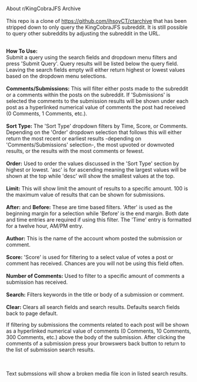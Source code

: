 About r/KingCobraJFS Archive
<br></br>
    This repo is a clone of https://github.com/ihsoyCT/ctarchive that has been stripped down to only query the KingCobraJFS subreddit. It is still possible to query other subreddits by adjusting the subreddit in the URL.
<p>
<b><br>How To Use: </br></b>
Submit a query using the search fields and dropdown menu filters and press 'Submit Query'. Query results will be listed below the query field. Leaving the search fields empty will either return highest or lowest values based on the dropdown menu selections.
<br></br>
<b>Comments/Submissions:</b>
This will filter either posts made to the subreddit or a comments within the posts on the subreddit. If 'Submissions' is selected the comments to the submission results will be shown under each post as a hyperlinked numerical value of comments the post had received (0 Comments, 1 Comments, etc.).
<br></br>
<b>Sort Type:</b>
The 'Sort Type' dropdown filters by Time, Score, or Comments. Depending on the 'Order' dropdown selection that follows this will either return the most recent or earliest results -depending on 'Comments/Submissions' selection-, the most upvoted or downvoted results, or the results with the most comments or fewest.
<br></br>
<b>Order:</b>
Used to order the values discussed in the 'Sort Type' section by highest or lowest. 'asc' is for ascending meaning the largest values will be shown at the top while 'desc' will show the smallest values at the top.
<br></br>
<b>Limit:</b>
This will show limit the amount of results to a specific amount. 100 is the maximum value of results that can be shown for submissions.
<br></br>
<b>After:</b> and <b>Before:</b>
These are time based filters. 'After' is used as the beginning margin for a selection while 'Before' is the end margin. Both date and time entries are required if using this filter. The 'Time' entry is formatted for a twelve hour, AM/PM entry.
<br></br>
<b>Author:</b>
This is the name of the account whom posted the submission or comment.
<br></br>
<b>Score:</b>
'Score' is used for filtering to a select value of votes a post or comment has received. Chances are you will not be using this field often.
<br></br>
<b>Number of Comments:</b>
Used to filter to a specific amount of comments a submission has received.
<br></br>
<b>Search:</b>
Filters keywords in the title or body of a submission or comment.
<br></br>
<b>Clear:</b>
Clears all search fields and search results. Defaults search fields back to page default.
</p>

If filtering by submissions the comments related to each post will be shown as a hyperlinked numerical value of comments  (0 Comments, 10 Comments, 300 Comments, etc.) above the body of the submission. After clicking the comments of a submission press your browswers back button to return to the list of submission search results.

<br></br>
Text submssions will show a broken media file icon in listed search results.
